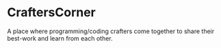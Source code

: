 # CraftersCorner
A place where programming/coding crafters come together to share their best-work and learn from each other.
